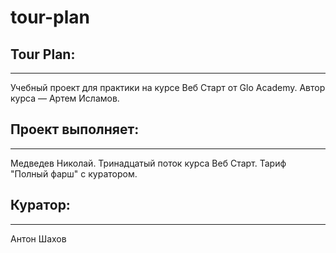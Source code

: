 # tour-plan

## Tour Plan:

---

Учебный проект для практики на курсе Веб Старт от Glo Academy. Автор курса — Артем Исламов.

## Проект выполняет:

---

Медведев Николай. Тринадцатый поток курса Веб Старт. Тариф "Полный фарш" с куратором.

## Куратор:

---

Антон Шахов

